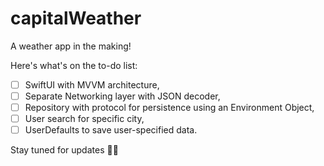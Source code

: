 # capitalWeather

A weather app in the making! 

Here's what's on the to-do list:

- [ ] SwiftUI with MVVM architecture,
- [ ] Separate Networking layer with JSON decoder,
- [ ] Repository with protocol for persistence using an Environment Object,
- [ ] User search for specific city,
- [ ] UserDefaults to save user-specified data.

Stay tuned for updates 👩‍💻
